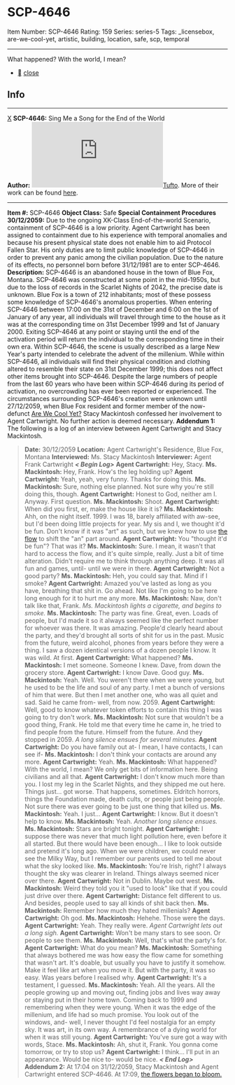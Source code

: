 # SCP-4646
Item Number: SCP-4646
Rating: 159
Series: series-5
Tags: _licensebox, are-we-cool-yet, artistic, building, location, safe, scp, temporal

---

What happened? With the world, I mean?
  * [](javascript:;)
[close](javascript:;)
## Info
* * *
[X](javascript:;)
**SCP-4646:** Sing Me a Song for the End of the World  
**Author:** [![Tufto](https://www.wikidot.com/avatar.php?userid=3337265&amp;size=small&amp;timestamp=1725332302)](http://www.wikidot.com/user:info/tufto)[Tufto](http://www.wikidot.com/user:info/tufto). More of their work can be found [here](/tufto-personnel-file).
* * *

**Item #:** SCP-4646
**Object Class:** Safe
**Special Containment Procedures 30/12/2059:** Due to the ongoing XK-Class End-of-the-world Scenario, containment of SCP-4646 is a low priority. Agent Cartwright has been assigned to containment due to his experience with temporal anomalies and because his present physical state does not enable him to aid Protocol Fallen Star. His only duties are to limit public knowledge of SCP-4646 in order to prevent any panic among the civilian population.
Due to the nature of its effects, no personnel born before 31/12/1981 are to enter SCP-4646.
**Description:** SCP-4646 is an abandoned house in the town of Blue Fox, Montana. SCP-4646 was constructed at some point in the mid-1950s, but due to the loss of records in the Scarlet Nights of 2042, the precise date is unknown. Blue Fox is a town of 212 inhabitants; most of these possess some knowledge of SCP-4646's anomalous properties.
When entering SCP-4646 between 17:00 on the 31st of December and 6:00 on the 1st of January of any year, all individuals will travel through time to the house as it was at the corresponding time on 31st December 1999 and 1st of January 2000. Exiting SCP-4646 at any point or staying until the end of the activation period will return the individual to the corresponding time in their own era.
Within SCP-4646, the scene is usually described as a large New Year's party intended to celebrate the advent of the millenium. While within SCP-4646, all individuals will find their physical condition and clothing altered to resemble their state on 31st December 1999; this does not affect other items brought into SCP-4646. Despite the large numbers of people from the last 60 years who have been within SCP-4646 during its period of activation, no overcrowding has ever been reported or experienced.
The circumstances surrounding SCP-4646's creation were unknown until 27/12/2059, when Blue Fox resident and former member of the now-defunct [Are We Cool Yet?](/are-we-cool-yet-hub) Stacy Mackintosh confessed her involvement to Agent Cartwright. No further action is deemed necessary.
**Addendum 1:** The following is a log of an interview between Agent Cartwright and Stacy Mackintosh.
> **Date:** 30/12/2059
> **Location:** Agent Cartwright's Residence, Blue Fox, Montana
> **Interviewed:** Ms. Stacy Mackintosh
> **Interviewer:** Agent Frank Cartwright
> **_< Begin Log>_**
> **Agent Cartwright:** Hey, Stacy.
> **Ms. Mackintosh:** Hey, Frank. How's the leg holding up?
> **Agent Cartwright:** Yeah, yeah, very funny. Thanks for doing this.
> **Ms. Mackintosh:** Sure, nothing else planned. Not sure why you're still doing this, though.
> **Agent Cartwright:** Honest to God, neither am I. Anyway. First question.
> **Ms. Mackintosh:** Shoot.
> **Agent Cartwright:** When did you first, er, make the house like it is?
> **Ms. Mackintosh:** Ahh, on the night itself. 1999. I was 18, barely affiliated with aw-see, but I'd been doing little projects for year. My sis and I, we thought it'd be fun. Don't know if it was "art" as such, but we knew how to use [the flow](/flow-hub) to shift the "an" part around.
> **Agent Cartwright:** You "thought it'd be fun"? That was it?
> **Ms. Mackintosh:** Sure. I mean, it wasn't that hard to access the flow, and it's quite simple, really. Just a bit of time alteration. Didn't require me to think through anything deep. It was all fun and games, until- until we were in there.
> **Agent Cartwright:** Not a good party?
> **Ms. Mackintosh:** Heh, you could say that. Mind if I smoke?
> **Agent Cartwright:** Amazed you've lasted as long as you have, breathing that shit in. Go ahead. Not like I'm going to be here long enough for it to hurt me any more.
> **Ms. Mackintosh:** Naw, don't talk like that, Frank.
> _Ms. Mackintosh lights a cigarette, and begins to smoke._
> **Ms. Mackintosh:** The party was fine. Great, even. Loads of people, but I'd made it so it always seemed like the perfect number for whoever was there. It was amazing. People'd clearly heard about the party, and they'd brought all sorts of shit for us in the past. Music from the future, weird alcohol, phones from years before they were a thing. I saw a dozen identical versions of a dozen people I know. It was wild. At first.
> **Agent Cartwright:** What happened?
> **Ms. Mackintosh:** I met someone. Someone I knew. Dave, from down the grocery store.
> **Agent Cartwright:** I know Dave. Good guy.
> **Ms. Mackintosh:** Yeah. Well. You weren't there when we were young, but he used to be the life and soul of any party. I met a bunch of versions of him that were. But then I met another one, who was all quiet and sad. Said he came from- well, from now. 2059.
> **Agent Cartwright:** Well, good to know whatever token efforts to contain this thing I was going to try don't work.
> **Ms. Mackintosh:** Not sure that wouldn't be a good thing, Frank. He told me that every time he came in, he tried to find people from the future. Himself from the future. And they stopped in 2059.
> _A long silence ensues for several minutes._
> **Agent Cartwright:** Do you have family out at- I mean, I have contacts, I can see if-
> **Ms. Mackintosh:** I don't think your contacts are around any more.
> **Agent Cartwright:** Yeah.
> **Ms. Mackintosh:** What happened? With the world, I mean? We only get bits of information here. Being civilians and all that.
> **Agent Cartwright:** I don't know much more than you. I lost my leg in the Scarlet Nights, and they shipped me out here. Things just… got worse. That happens, sometimes. Eldritch horrors, things the Foundation made, death cults, or people just being people. Not sure there was ever going to be just one thing that killed us.
> **Ms. Mackintosh:** Yeah. I just…
> **Agent Cartwright:** I know. But it doesn't help to know.
> **Ms. Mackintosh:** Yeah.
> _Another long silence ensues._
> **Ms. Mackintosh:** Stars are bright tonight.
> **Agent Cartwright:** I suppose there was never that much light pollution here, even before it all started. But there would have been enough… I like to look outside and pretend it's long ago. When we were children, we could never see the Milky Way, but I remember our parents used to tell me about what the sky looked like.
> **Ms. Mackintosh:** You're Irish, right? I always thought the sky was clearer in Ireland. Things always seemed nicer over there.
> **Agent Cartwright:** Not in Dublin. Maybe out west.
> **Ms. Mackintosh:** Weird they told you it "used to look" like that if you could just drive over there.
> **Agent Cartwright:** Distance felt different to us. And besides, people used to say all kinds of shit back then.
> **Ms. Mackintosh:** Remember how much they hated millenials?
> **Agent Cartwright:** Oh god.
> **Ms. Mackintosh:** Hehehe. Those were the days.
> **Agent Cartwright:** Yeah. They really were.
> _Agent Cartwright lets out a long sigh._
> **Agent Cartwright:** Won't be many stars to see soon. Or people to see them.
> **Ms. Mackintosh:** Well, that's what the party's for.
> **Agent Cartwright:** What do you mean?
> **Ms. Mackintosh:** Something that always bothered me was how easy the flow came for something that wasn't art. It's doable, but usually you have to justify it somehow. Make it feel like art when you move it. But with the party, it was so easy. Was years before I realised why.
> **Agent Cartwright:** It's a testament, I guessed.
> **Ms. Mackintosh:** Yeah. All the years. All the people growing up and moving out, finding jobs and lives way away or staying put in their home town. Coming back to 1999 and remembering when they were young. When it was the edge of the millenium, and life had so much promise. You look out of the windows, and- well, I never thought I'd feel nostalgia for an empty sky. It was art, in its own way. A remembrance of a dying world for when it was still young.
> **Agent Cartwright:** You've sure got a way with words, Stace.
> **Ms. Mackintosh:** Ah, shut it, Frank. You gonna come tomorrow, or try to stop us?
> **Agent Cartwright:** I think… I'll put in an appearance. Would be nice to- would be nice.
> **_< End Log>_**
**Addendum 2:** At 17:04 on 31/12/2059, Stacy Mackintosh and Agent Cartwright entered SCP-4646. At 17:09, [the flowers began to bloom.](/lily-s-proposal)